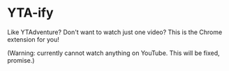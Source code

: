 YTA-ify
=======

Like YTAdventure? Don't want to watch just one video? This is the Chrome extension for you!

(Warning: currently cannot watch anything on YouTube. This will be fixed, promise.)